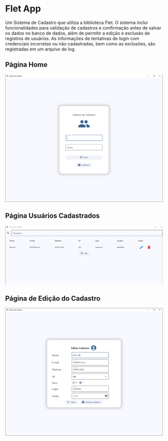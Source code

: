 # Flet App

Um Sistema de Cadastro que utiliza a biblioteca Flet. O sistema inclui funcionalidades para validação de cadastros e confirmação antes de salvar os dados no banco de dados, além de permitir a edição e exclusão de registros de usuários. As informações de tentativas de login com credenciais incorretas ou não cadastradas, bem como as exclusões, são registradas em um arquivo de log.

## Página Home
![Sistema de Cadastro](./img/home.png)

## Página Usuários Cadastrados
![Página de Cadastros](./img/pagecadastros.png)

## Página de Edição do Cadastro
![Página de Edição](./img/edicao.png)


